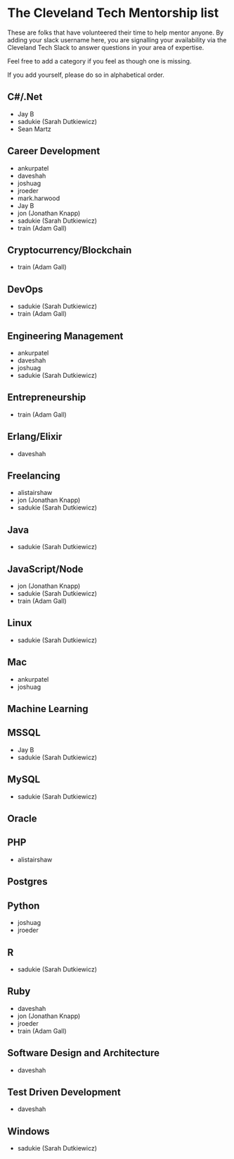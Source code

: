 # The Cleveland Tech Mentorship list

These are folks that have volunteered their time to help mentor anyone. By adding your slack username here, you are signalling your availability via the Cleveland Tech Slack to answer questions in your area of expertise.

Feel free to add a category if you feel as though one is missing.

If you add yourself, please do so in alphabetical order. 

## C#/.Net
* Jay B
* sadukie (Sarah Dutkiewicz)
* Sean Martz

## Career Development
* ankurpatel
* daveshah
* joshuag
* jroeder
* mark.harwood
* Jay B
* jon (Jonathan Knapp)
* sadukie (Sarah Dutkiewicz)
* train (Adam Gall)

## Cryptocurrency/Blockchain
* train (Adam Gall)

## DevOps
* sadukie (Sarah Dutkiewicz)
* train (Adam Gall)

## Engineering Management
* ankurpatel
* daveshah
* joshuag
* sadukie (Sarah Dutkiewicz) 

## Entrepreneurship
* train (Adam Gall)

## Erlang/Elixir
* daveshah

## Freelancing
* alistairshaw
* jon (Jonathan Knapp)
* sadukie (Sarah Dutkiewicz)

## Java
* sadukie (Sarah Dutkiewicz)

## JavaScript/Node
* jon (Jonathan Knapp)
* sadukie (Sarah Dutkiewicz)
* train (Adam Gall)

## Linux
* sadukie (Sarah Dutkiewicz)

## Mac
* ankurpatel
* joshuag

## Machine Learning

## MSSQL
* Jay B
* sadukie (Sarah Dutkiewicz)

## MySQL
* sadukie (Sarah Dutkiewicz)

## Oracle

## PHP
* alistairshaw

## Postgres

## Python
* joshuag
* jroeder

## R
* sadukie (Sarah Dutkiewicz)

## Ruby
* daveshah
* jon (Jonathan Knapp)
* jroeder
* train (Adam Gall)

## Software Design and Architecture
* daveshah

## Test Driven Development
* daveshah

## Windows
* sadukie (Sarah Dutkiewicz)
